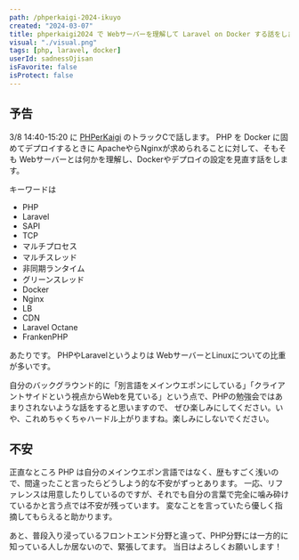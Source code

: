 ```yaml
---
path: /phperkaigi-2024-ikuyo
created: "2024-03-07"
title: phperkaigi2024 で Webサーバーを理解して Laravel on Docker する話をします
visual: "./visual.png"
tags: [php, laravel, docker]
userId: sadnessOjisan
isFavorite: false
isProtect: false
---
```


## 予告

3/8 14:40-15:20 に [PHPerKaigi](https://phperkaigi.jp/2024/) のトラックCで話します。
PHP を Docker に固めてデプロイするときに ApacheやらNginxが求められることに対して、そもそも Webサーバーとは何かを理解し、Dockerやデプロイの設定を見直す話をします。

キーワードは

- PHP
- Laravel
- SAPI
- TCP
- マルチプロセス
- マルチスレッド
- 非同期ランタイム
- グリーンスレッド
- Docker
- Nginx
- LB
- CDN
- Laravel Octane
- FrankenPHP

あたりです。
PHPやLaravelというよりは WebサーバーとLinuxについての比重が多いです。

自分のバックグラウンド的に「別言語をメインウエポンにしている」「クライアントサイドという視点からWebを見ている」という点で、PHPの勉強会ではあまりされないような話をすると思いますので、 ぜひ楽しみにしてください。いや、これめちゃくちゃハードル上がりますね。楽しみにしないでください。

## 不安

正直なところ PHP は自分のメインウエポン言語ではなく、歴もすごく浅いので、間違ったこと言ったらどうしよう的な不安がずっとあります。
一応、リファレンスは用意したりしているのですが、それでも自分の言葉で完全に噛み砕けているかと言う点では不安が残っています。
変なことを言っていたら優しく指摘してもらえると助かります。

あと、普段入り浸っているフロントエンド分野と違って、PHP分野には一方的に知っている人しか居ないので、緊張してます。
当日はよろしくお願いします！
